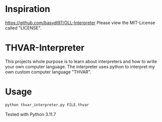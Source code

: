 # Inspiration
https://github.com/basvdl97/OLL-Interpreter
Please view the MIT-License called "LICENSE".

# THVAR-Interpreter
This projects whole purpose is to learn about interpreters and how to write your own computer language.
The interpreter uses python to interpret my own custom computer language "THVAR".

# Usage
```bash
python thvar_interpreter.py FILE.thvar
```

Tested with Python 3.11.7
